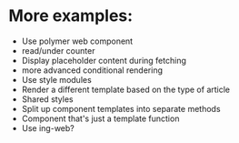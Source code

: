 # More examples:
- Use polymer web component
- read/under counter
- Display placeholder content during fetching
- more advanced conditional rendering
- Use style modules
- Render a different template based on the type of article
- Shared styles
- Split up component templates into separate methods
- Component that's just a template function
- Use ing-web?